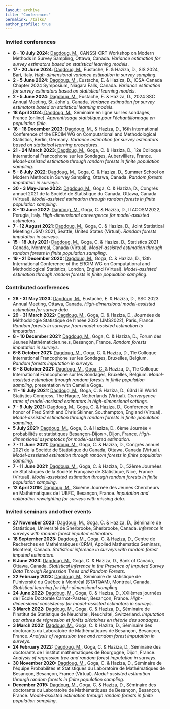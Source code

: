 ```yaml
---
layout: archive
title: "Conferences"
permalink: /talks/
author_profile: true
---
```


### Invited conferences
- **8 - 10 July 2024**: <ins> Dagdoug, M.</ins>, CANSSI-CRT Workshop on Modern Methods in Survey Sampling, Ottawa, Canada. *Variance estimation for survey estimators based on statistical learning models*. 
- **17 - 20 June 2024**: <ins> Dagdoug, M.</ins>, Eustache, E. & Haziza, D., SIS 2024, Bari, Italy. *High-dimensional variance estimation in survey sampling*. 
- **2 - 5 June 2024**: <ins> Dagdoug, M.</ins>, Eustache, E. & Haziza, D., ICSA-Canada Chapter 2024 Symposium, Niagara Falls, Canada. *Variance estimation for survey estimators based on statistical learning models*. 
- **2 - 5 June 2024**: <ins> Dagdoug, M.</ins>, Eustache, E. & Haziza, D., 2024 SSC Annual Meeting, St. John's, Canada. *Variance estimation for survey estimators based on statistical learning models*. 
- **18 April 2024**:<ins> Dagdoug, M.</ins>, Séminaire en ligne sur les sondages, France (online). *Apprentissage statistique pour l’échantillonnage en population finie*.  
- **16 - 18 December 2023**:<ins> Dagdoug, M.</ins>, & Haziza, D., 16th International Conference of the ERCIM WG on Computational and Methodological Statistics, Berlin, Germany. *Variance estimation for survey estimators based on statistical learning procedures*.  
- **21 - 24 March 2023**:<ins> Dagdoug, M.</ins>, Goga, C. & Haziza, D., 12e Colloque International Francophone sur les Sondages, Aubervilliers, France. *Model-assisted estimation through random forests in finite population sampling*.  
- **5 - 8 July 2022**: <ins> Dagdoug, M.</ins>, Goga, C. & Haziza, D., Summer School on Modern Methods in Survey Sampling, Ottawa, Canada. *Random forests imputation in surveys*.
- **30 - 3 May-June 2022**: <ins> Dagdoug, M.</ins>, Goga, C. & Haziza, D., Congrès annuel 2021 de la Société de Statistique du Canada, Ottawa, Canada (Virtual). *Model-assisted estimation through random forests in finite population sampling*. 
- **8 - 10 June 2022**: <ins> Dagdoug, M.</ins>, Goga, C. & Haziza, D., ITACOSM2022, Perugia, Italy. *High-dimensional convergence for model-assisted estimators*. 
- **7 - 12 August 2021**: <ins> Dagdoug, M.</ins>, Goga, C. & Haziza, D., Joint Statistical Meeting (JSM) 2021, Seattle, United States (Virtual). *Random forests imputation in surveys*. 
- **15 - 18 July 2021:** <ins> Dagdoug, M.</ins>, Goga, C. & Haziza, D., Statistics 2021 Canada, Montreal, Canada (Virtual). *Model-assisted estimation through random forests in finite population sampling*. 
- **19 - 21 December 2020:** <ins> Dagdoug, M.</ins>, Goga, C. & Haziza, D., 13th International Conference of the ERCIM WG on Computational and Methodological Statistics, London, England (Virtual). *Model-assisted estimation through random forests in finite population sampling*. 


### Contributed conferences 

- **28 - 31 May 2023:** <ins> Dagdoug, M.</ins>, Eustache, E. & Haziza, D., SSC 2023 Annual Meeting, Ottawa, Canada. *High-dimensional model-assisted estimation for survey data*.
- **29 - 31 March 2022:** <ins> Dagdoug, M.</ins>, Goga, C. & Haziza, D., Journées de Méthodologie Statistique de l’Insee 2022 (JMS2022), Paris, France. *Random forests in surveys: from model-assisted estimation to imputation*.
- **8 - 10 December 2021:** <ins> Dagdoug, M.</ins>, Goga, C. & Haziza, D., Forum des Jeunes Mathématicien.ne.s, Besançon, France. *Random forests imputation in surveys*. 
- **6-8 October 2021:** <ins> Dagdoug, M.</ins>, Goga, C. & Haziza, D., 11e Colloque International Francophone sur les Sondages, Bruxelles, Belgium. *Random forests imputation in surveys*. 
- **6 - 8 October 2021:** <ins> Dagdoug, M.</ins>, <ins> Goga, C. </ins>& Haziza, D., 11e Colloque International Francophone sur les Sondages, Bruxelles, Belgium. *Model-assisted estimation through random forests in finite population sampling*, presentation with Camelia Goga. 
- **11 - 16 July 2021:** <ins> Dagdoug, M.</ins>, Goga, C. & Haziza, D., 63rd ISI World Statistics Congress, The Hague, Netherlands (Virtual). *Convergence rates of model-assisted estimators in high-dimensional settings*. 
- **7 - 9 July 2021:** <ins> Dagdoug, M.</ins>, Goga, C. & Haziza, D., Conference in honor of Fred Smith and Chris Skinner, Southampton, England (Virtual). *Model-assisted estimation through random forests in finite population sampling*. 
- **5 July 2021:** <ins> Dagdoug, M.</ins>, Goga, C. & Haziza, D., 6ème Journée « probabilités et statistiques Besançon-Dijon », Dijon, France. *High-dimensional asymptotics for model-assisted estimation*. 
- **7 - 11 June 2021:** <ins> Dagdoug, M.</ins>, Goga, C. & Haziza, D., Congrès annuel 2021 de la Société de Statistique du Canada, Ottawa, Canada (Virtual). *Model-asssisted estimation through random forests in finite population sampling*. 
- **7 - 11 June 2021:** <ins> Dagdoug, M.</ins>, Goga, C. & Haziza, D., 52ème Journées de Statistiques de la Société Française de Statistique, Nice, France (Virtual). *Model-asssisted estimation through random forests in finite population sampling*. 
- **12 April 2019:** <ins> Dagdoug, M.</ins>, Sixième Journée des Jeunes Chercheurs en Mathématiques de l’UBFC, Besançon, France. *Imputation and calibration reweighting for surveys with missing data*.

### Invited seminars and other events

- **27 November 2023:** <ins> Dagdoug, M.</ins>, Goga, C. & Haziza, D., Séminaire de Statistique, Université de Sherbrooke, Sherbrooke, Canada. *Inference in surveys with random forest imputed estimators*.
- **18 September 2023:** <ins> Dagdoug, M.</ins>, Goga, C. & Haziza, D., Centre de Recherches en Mathématiques (CRM), Applied Mathematics Seminars, Montreal, Canada. *Statistical inference in surveys with random forest imputed estimators*.
- **6 June 2023:** <ins> Dagdoug, M.</ins>, Goga, C. & Haziza, D., Bank of Canada, Ottawa, Canada. *Statistical Inference in the Presence of Imputed Survey Data Through Regression Trees and Random Forests*.
- **22 February 2023:** <ins> Dagdoug, M.</ins>, Séminaire de statistique de l'Université du Québec à Montréal (STATQAM), Montréal, Canada. *Statistical learning for high-dimensional sampling*.
- **24 June 2022:** <ins> Dagdoug, M.</ins>, Goga, C. & Haziza, D., XXIièmes journées de l’École Doctorale Carnot-Pasteur, Besançon, France. *High-dimensional consistency for model-assisted estimators in surveys*.
- **3 March 2022:** <ins> Dagdoug, M.</ins>, Goga, C. & Haziza, D., Séminaire de l'Institut de Statistique de Neuchâtel, Neuchâtel, Switzerland. *Imputation par arbres de régression et forêts aléatoires en théorie des sondages*.
- **3 March 2022:** <ins> Dagdoug, M.</ins>, Goga, C. & Haziza, D., Séminaire des doctorants du Laboratoire de Mathématiques de Besançon, Besançon, France. *Analysis of regression tree and random forest imputation in surveys*.
- **24 February 2022:** <ins> Dagdoug, M.</ins>, Goga, C. & Haziza, D., Séminaire des doctorants de l'institut mathématiques de Bourgogne, Dijon, France. *Analysis of regression tree and random forest imputation in surveys*.
- **30 November 2020:** <ins> Dagdoug, M.</ins>, Goga, C. & Haziza, D., Séminaire de l'équipe Probabilités et Statistiques du Laboratoire de Mathématiques de Besançon, Besançon, France (Virtual). *Model-assisted estimation through random forests in finite population sampling*.
- **December 2019:** <ins> Dagdoug, M.</ins>, Goga, C. & Haziza, D., Séminaire des doctorants du Laboratoire de Mathématiques de Besançon, Besançon, France. *Model-assisted estimation through random forests in finite population sampling*.
